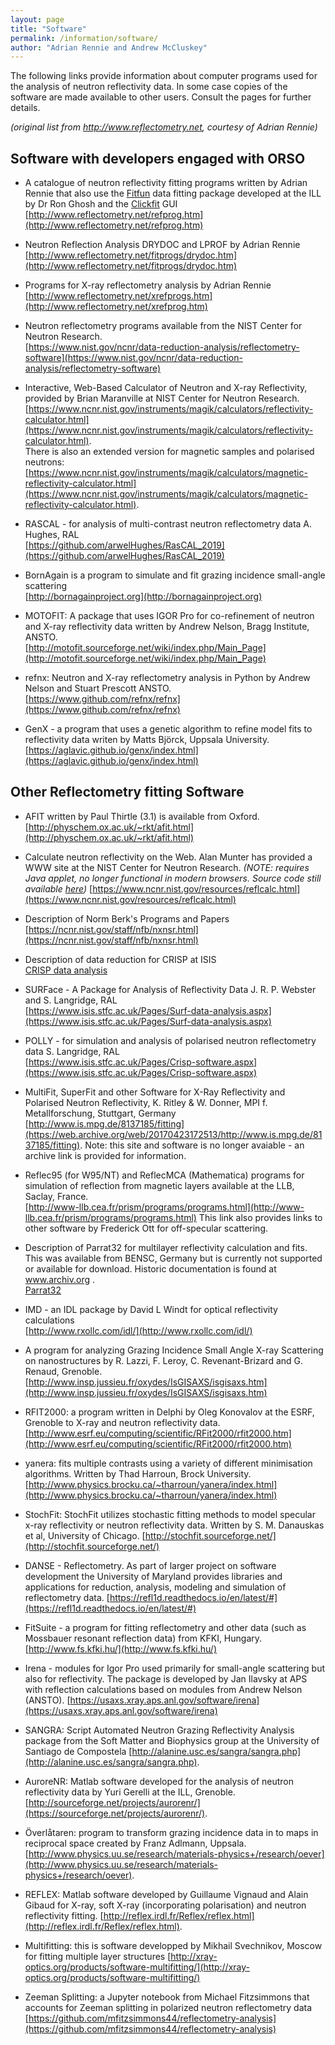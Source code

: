 ```yaml
---
layout: page
title: "Software"
permalink: /information/software/
author: "Adrian Rennie and Andrew McCluskey"
---
```


The following links provide information about computer programs used for the analysis of neutron reflectivity data. In some case copies of the software are made available to other users. Consult the pages for further details.

*(original list from http://www.reflectometry.net, courtesy of Adrian Rennie)*

## Software with developers engaged with ORSO

*   A catalogue of neutron reflectivity fitting programs written by Adrian Rennie that also use the [Fitfun](http://www.ccp14.ac.uk/exill/tools/fitfun.htm) data fitting package developed at the ILL by Dr Ron Ghosh and the [Clickfit](http://www.ccp14.ac.uk/exill/tools/clickfit.html) GUI  
    [http://www.reflectometry.net/refprog.htm](http://www.reflectometry.net/refprog.htm)

*   Neutron Reflection Analysis DRYDOC and LPROF by Adrian Rennie  
    [http://www.reflectometry.net/fitprogs/drydoc.htm](http://www.reflectometry.net/fitprogs/drydoc.htm)

*   Programs for X-ray reflectometry analysis by Adrian Rennie  
    [http://www.reflectometry.net/xrefprogs.htm](http://www.reflectometry.net/xrefprog.htm)

*   Neutron reflectometry programs available from the NIST Center for Neutron Research.  
    [https://www.nist.gov/ncnr/data-reduction-analysis/reflectometry-software](https://www.nist.gov/ncnr/data-reduction-analysis/reflectometry-software)

*   Interactive, Web-Based Calculator of Neutron and X-ray Reflectivity, provided by Brian Maranville at NIST Center for Neutron Research.  
    [https://www.ncnr.nist.gov/instruments/magik/calculators/reflectivity-calculator.html](https://www.ncnr.nist.gov/instruments/magik/calculators/reflectivity-calculator.html).  
    There is also an extended version for magnetic samples and polarised neutrons:  
    [https://www.ncnr.nist.gov/instruments/magik/calculators/magnetic-reflectivity-calculator.html](https://www.ncnr.nist.gov/instruments/magik/calculators/magnetic-reflectivity-calculator.html).

*   RASCAL - for  analysis of multi-contrast neutron reflectometry data A. Hughes, RAL  
    [https://github.com/arwelHughes/RasCAL_2019](https://github.com/arwelHughes/RasCAL_2019)

*   BornAgain is a program to simulate and fit grazing incidence small-angle scattering  
    [http://bornagainproject.org](http://bornagainproject.org)

*   MOTOFIT: A package that uses IGOR Pro for co-refinement of neutron and X-ray reflectivity data written by Andrew Nelson, Bragg Institute, ANSTO.  
    [http://motofit.sourceforge.net/wiki/index.php/Main_Page](http://motofit.sourceforge.net/wiki/index.php/Main_Page)

*   refnx: Neutron and X-ray reflectometry analysis in Python by Andrew Nelson and Stuart Prescott ANSTO.  
    [https://www.github.com/refnx/refnx](https://www.github.com/refnx/refnx)

*   GenX - a program that uses a genetic algorithm to refine model fits to reflectivity data writen by Matts Björck, Uppsala University.  
    [https://aglavic.github.io/genx/index.html](https://aglavic.github.io/genx/index.html)


## Other Reflectometry fitting Software

*   AFIT written by Paul Thirtle (3.1) is available from Oxford.  
    [http://physchem.ox.ac.uk/~rkt/afit.html](http://physchem.ox.ac.uk/~rkt/afit.html)

*   Calculate neutron reflectivity on the Web. Alan Munter has provided a WWW site at the NIST Center for Neutron Research.  *(NOTE: requires Java applet, no longer functional in modern browsers.  Source code still available [here](https://www.ncnr.nist.gov/resources/ReflSimulator.java))*
    [https://www.ncnr.nist.gov/resources/reflcalc.html](https://www.ncnr.nist.gov/resources/reflcalc.html)

*   Description of Norm Berk's Programs and Papers  
    [https://ncnr.nist.gov/staff/nfb/nxnsr.html](https://ncnr.nist.gov/staff/nfb/nxnsr.html)  

*   Description of data reduction for CRISP at ISIS  
    [CRISP data analysis](https://www.isis.stfc.ac.uk/Pages/Crisp-software.aspx)

*   SURFace - A Package for Analysis of Reflectivity Data J. R. P. Webster and S. Langridge, RAL  
    [https://www.isis.stfc.ac.uk/Pages/Surf-data-analysis.aspx](https://www.isis.stfc.ac.uk/Pages/Surf-data-analysis.aspx)

*   POLLY - for simulation and analysis of polarised neutron reflectometry data S. Langridge, RAL  
    [https://www.isis.stfc.ac.uk/Pages/Crisp-software.aspx](https://www.isis.stfc.ac.uk/Pages/Crisp-software.aspx)

*   MultiFit, SuperFit and other Software for X-Ray Reflectivity and Polarised Neutron Reflectivity, K. Ritley & W. Donner, MPI f. Metallforschung, Stuttgart, Germany  
    [http://www.is.mpg.de/8137185/fitting](https://web.archive.org/web/20170423172513/http://www.is.mpg.de/8137185/fitting). Note: this site and software is no longer avaiable - an archive link is provided for information.

*   Reflec95 (for W95/NT) and ReflecMCA (Mathematica) programs for simulation of reflection from magnetic layers available at the LLB, Saclay, France.  
    [http://www-llb.cea.fr/prism/programs/programs.html](http://www-llb.cea.fr/prism/programs/programs.html) This link also provides links to other software by Frederick Ott for off-specular scattering.

*   Description of Parrat32 for multilayer reflectivity calculation and fits. This was available from BENSC, Germany but is currently not supported or available for download. Historic documentation is found at www.archiv.org .  
    [Parrat32](http://web.archive.org/web/20080614030548/http://www.hmi.de/bensc/instrumentation/instrumente/v6/refl/parratt_en.htm)

*   IMD - an IDL package by David L Windt for optical reflectivity calculations  
    [http://www.rxollc.com/idl/](http://www.rxollc.com/idl/)

*   A program for analyzing Grazing Incidence Small Angle X-ray Scattering on nanostructures by R. Lazzi, F. Leroy, C. Revenant-Brizard and G. Renaud, Grenoble.  
    [http://www.insp.jussieu.fr/oxydes/IsGISAXS/isgisaxs.htm](http://www.insp.jussieu.fr/oxydes/IsGISAXS/isgisaxs.htm)

*   RFIT2000: a program written in Delphi by Oleg Konovalov at the ESRF, Grenoble to X-ray and neutron reflectivity data.  
    [http://www.esrf.eu/computing/scientific/RFit2000/rfit2000.htm](http://www.esrf.eu/computing/scientific/RFit2000/rfit2000.htm)

*   yanera: fits multiple contrasts using a variety of different minimisation algorithms. Written by Thad Harroun, Brock University.  
    [http://www.physics.brocku.ca/~tharroun/yanera/index.html](http://www.physics.brocku.ca/~tharroun/yanera/index.html)

*   StochFit: StochFit utilizes stochastic fitting methods to model specular x-ray reflectivity or neutron reflectivity data. Written by S. M. Danauskas et al, University of Chicago. [http://stochfit.sourceforge.net/](http://stochfit.sourceforge.net/)

*   DANSE - Reflectometry. As part of larger project on software development the University of Maryland provides libraries and applications for reduction, analysis, modeling and simulation of reflectometry data. [https://refl1d.readthedocs.io/en/latest/#](https://refl1d.readthedocs.io/en/latest/#)

*   FitSuite - a program for fitting reflectometry and other data (such as Mossbauer resonant reflection data) from KFKI, Hungary. [http://www.fs.kfki.hu/](http://www.fs.kfki.hu/)

*   Irena - modules for Igor Pro used primarily for small-angle scattering but also for reflectivity. The package is developed by Jan Ilavsky at APS with reflection calculations based on modules from Andrew Nelson (ANSTO). [https://usaxs.xray.aps.anl.gov/software/irena](https://usaxs.xray.aps.anl.gov/software/irena)

*   SANGRA: Script Automated Neutron Grazing Reflectivity Analysis package from the Soft Matter and Biophysics group at the University of Santiago de Compostela [http://alanine.usc.es/sangra/sangra.php](http://alanine.usc.es/sangra/sangra.php).

*   AuroreNR: Matlab software developed for the analysis of neutron reflectivity data by Yuri Gerelli at the ILL, Grenoble. [http://sourceforge.net/projects/aurorenr/](https://sourceforge.net/projects/aurorenr/).

*   Överlåtaren: program to transform grazing incidence data in to maps in reciprocal space created by Franz Adlmann, Uppsala. [http://www.physics.uu.se/research/materials-physics+/research/oever](http://www.physics.uu.se/research/materials-physics+/research/oever).

*   REFLEX: Matlab software developed by Guillaume Vignaud and Alain Gibaud for X-ray, soft X-ray (incorporating polarisation) and neutron reflectivity fitting. [http://reflex.irdl.fr/Reflex/reflex.html](http://reflex.irdl.fr/Reflex/reflex.html).

*   Multifitting: this is software developped by Mikhail Svechnikov, Moscow for fitting multiple layer structures [http://xray-optics.org/products/software-multifitting/](http://xray-optics.org/products/software-multifitting/)

*   Zeeman Splitting: a Jupyter notebook from Michael Fitzsimmons that accounts for Zeeman splitting in polarized neutron reflectometry data [https://github.com/mfitzsimmons44/reflectometry-analysis](https://github.com/mfitzsimmons44/reflectometry-analysis)
